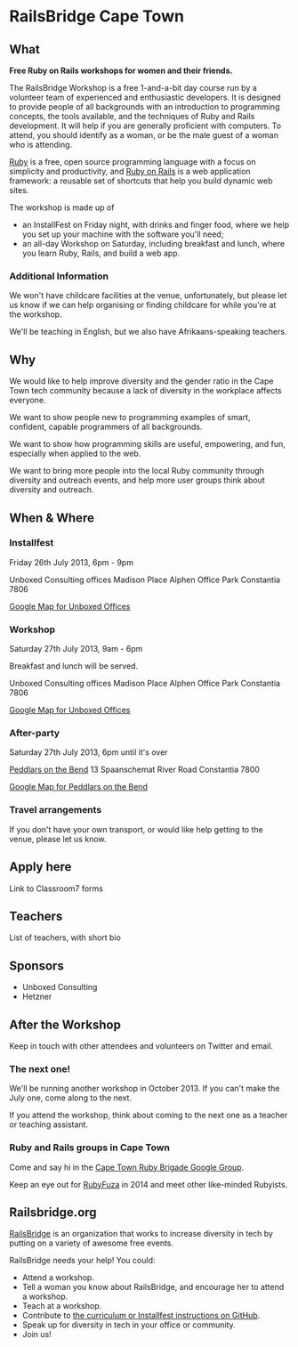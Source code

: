 # RailsBridge Cape Town

## What

**Free Ruby on Rails workshops for women and their friends.**

The RailsBridge Workshop is a free 1-and-a-bit day course run by a volunteer team of experienced and enthusiastic developers. It is designed to provide people of all backgrounds with an introduction to programming concepts, the tools available, and the techniques of Ruby and Rails development. It will help if you are generally proficient with computers. To attend, you should identify as a woman, or be the male guest of a woman who is attending.

[Ruby](http://www.ruby-lang.org/en/) is a free, open source programming language with a focus on simplicity and productivity, and [Ruby on Rails](http://rubyonrails.org/) is a web application framework: a reusable set of shortcuts that help you build dynamic web sites.

The workshop is made up of

* an InstallFest on Friday night, with drinks and finger food, where we help you set up your machine with the software you'll need;
* an all-day Workshop on Saturday, including breakfast and lunch, where you learn Ruby, Rails, and build a web app.


### Additional Information

We won't have childcare facilities at the venue, unfortunately, but please let us know if we can help organising or finding childcare for while you're at the workshop.

We'll be teaching in English, but we also have Afrikaans-speaking teachers.





## Why

We would like to help improve diversity and the gender ratio in the Cape Town tech community because a lack of diversity in the workplace affects everyone.

We want to show people new to programming examples of smart, confident, capable programmers of all backgrounds.

We want to show how programming skills are useful, empowering, and fun, especially when applied to the web.

We want to bring more people into the local Ruby community through diversity and outreach events, and help more user groups think about diversity and outreach.


## When & Where

### Installfest

Friday 26th July 2013, 6pm - 9pm

Unboxed Consulting offices
Madison Place
Alphen Office Park
Constantia 7806

[Google Map for Unboxed Offices](http://goo.gl/maps/SxLkY)

### Workshop

Saturday 27th July 2013, 9am - 6pm

Breakfast and lunch will be served.

Unboxed Consulting offices
Madison Place
Alphen Office Park
Constantia 7806

[Google Map for Unboxed Offices](http://goo.gl/maps/SxLkY)

### After-party

Saturday 27th July 2013, 6pm until it's over

[Peddlars on the Bend](http://www.peddlars.co.za/)
13 Spaanschemat River Road
Constantia 7800

[Google Map for Peddlars on the Bend](http://goo.gl/maps/syg1D)

### Travel arrangements

If you don't have your own transport, or would like help getting to the venue, please let us know.


## Apply here

Link to Classroom7 forms

## Teachers

List of teachers, with short bio

## Sponsors

* Unboxed Consulting
* Hetzner

## After the Workshop

Keep in touch with other attendees and volunteers on Twitter and email.

### The next one!

We'll be running another workshop in October 2013. If you can't make the July one, come along to the next.

If you attend the workshop, think about coming to the next one as a teacher or teaching assistant.


### Ruby and Rails groups in Cape Town

Come and say hi in the [Cape Town Ruby Brigade Google Group](https://groups.google.com/forum/?fromgroups#!forum/cape-town-ruby-brigade).

Keep an eye out for [RubyFuza](http://rubyfuza.org/) in 2014 and meet other like-minded Rubyists.


## Railsbridge.org

[RailsBridge](http://railsbridge.org) is an organization that works to increase diversity in tech by putting on a variety of awesome free events.

RailsBridge needs your help! You could:

* Attend a workshop.
* Tell a woman you know about RailsBridge, and encourage her to attend a workshop.
* Teach at a workshop.
* Contribute to [the curriculum or Installfest instructions on GitHub](https://github.com/railsbridge/docs).
* Speak up for diversity in tech in your office or community.
* Join us!